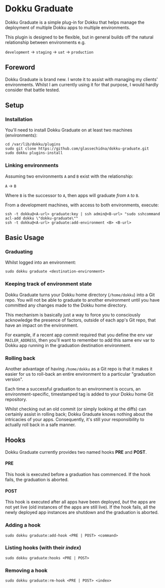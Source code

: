 # Dokku Graduate

Dokku Graduate is a simple plug-in for Dokku that helps manage the deployment of
multiple Dokku apps to multiple environments.

This plugin is designed to be flexible, but in general builds off the natural
relationship between environments e.g.

```development``` -> ```staging``` -> ```uat```  -> ```production```

## Foreword

Dokku Graduate is brand new. I wrote it to assist with managing my clients'
environments. Whilst I am currently using it for that purpose, I would hardly
consider that battle tested.

## Setup

### Installation

You'll need to install Dokku Graduate on at least two machines (environments):

    cd /var/lib/dokku/plugins
    sudo git clone https://github.com/glassechidna/dokku-graduate.git
    sudo dokku plugins-install

### Linking environments

Assuming two environments ```A``` and ```B``` exist with the relationship:

```A``` -> ```B```

Where ```B``` is the successor to ```A```, then apps will graduate *from*
```A``` *to* ```B```.

From a development machines, with access to both environments, execute:

    ssh -t dokku@<A-url> graduate:key | ssh admin@<B-url> "sudo sshcommand acl-add dokku \"dokku-graduate\""
    ssh -t dokku@<A-url> graduate:add-environment <B> <B-url>

## Basic Usage

### Graduating

Whilst logged into an environment:

    sudo dokku graduate <destination-environment>

### Keeping track of environment state

Dokku Graduate turns your Dokku home directory (```/home/dokku```) into a Git
repo. You will not be able to graduate to another environment until you have
committed any changes made to the Dokku home directory.

This mechanism is basically just a way to force you to consciously acknowledge
the presence of factors, outside of each app's Git repo, that have an impact on
the environment.

For example, if a recent app commit required that you define the env var
```MAILER_ADDRESS```, then you'll want to remember to add this same env var to
Dokku app running in the graduation destination environment.

### Rolling back

Another advantage of having ```/home/dokku``` as a Git repo is that it makes it
easier for us to roll-back an entire environment to a particular "graduation
version".

Each time a successful graduation to an environment is occurs, an
environment-specific, timestamped tag is added to your Dokku home Git
repository.

Whilst checking out an old commit (or simply looking at the diffs) can certainly
assist in rolling back; Dokku Graduate knows nothing about the intricacies of
your apps. Consequently, it's still your responsibility to actually roll back in
a safe manner.

## Hooks

Dokku Graduate currently provides two named hooks **PRE** and **POST**.

#### PRE

This hook is executed before a graduation has commenced. If the hook fails, the
graduation is aborted.

#### POST

This hook is executed after all apps have been deployed, *but* the apps are not
yet live (old instances of the apps are still live). If the hook fails, all the
newly deployed app instances are shutdown and the graduation is aborted.

### Adding a hook

    sudo dokku graduate:add-hook <PRE | POST> <command>

### Listing hooks (with their *index*)

    sudo dokku graduate:hooks <PRE | POST>

### Removing a hook

    sudo dokku graduate:rm-hook <PRE | POST> <index>
